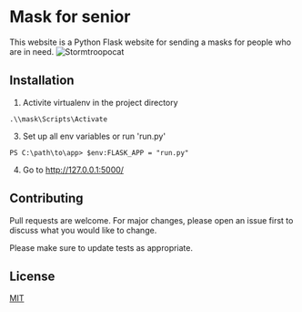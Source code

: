 # Mask for senior 

This website is a Python Flask website for sending a masks for people who are in need.
![Stormtroopocat](https://octodex.github.com/images/stormtroopocat.jpg "The Stormtroopocat")

## Installation

1. Activite virtualenv in the project directory
```
.\\mask\Scripts\Activate
```
3. Set up all env variables  or run 'run.py'
```
PS C:\path\to\app> $env:FLASK_APP = "run.py"
```
4. Go to http://127.0.0.1:5000/



## Contributing
Pull requests are welcome. For major changes, please open an issue first to discuss what you would like to change.

Please make sure to update tests as appropriate.

## License
[MIT](https://choosealicense.com/licenses/mit/)
